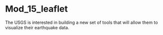 # Mod_15_leaflet
The USGS is interested in building a new set of tools that will allow them to visualize their earthquake data. 
